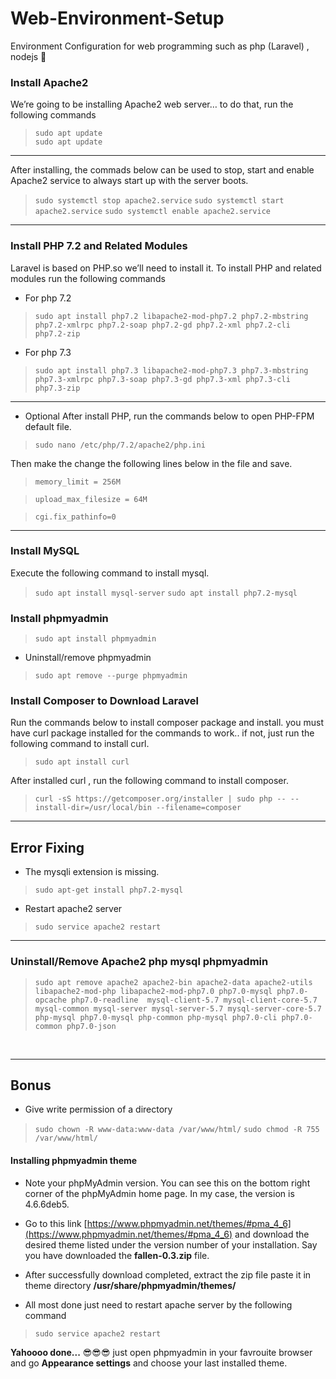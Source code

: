 # Web-Environment-Setup 
Environment Configuration for web programming such as php (Laravel)  , nodejs 🍺️

### Install Apache2
We’re going to be installing Apache2 web server… to do that, run the following commands 

> `sudo apt update` <br>
`sudo apt update`
---------
After installing, the commads below can be used to stop, start and enable Apache2 service to always start up with the server boots.

> `sudo systemctl stop apache2.service`
> `sudo systemctl start apache2.service`
> `sudo systemctl enable apache2.service`
-------

### Install PHP 7.2 and Related Modules
Laravel is based on PHP.so we’ll need to install it. To install PHP and related modules run the following commands 

* For php 7.2
> `sudo apt install php7.2 libapache2-mod-php7.2 php7.2-mbstring php7.2-xmlrpc php7.2-soap php7.2-gd php7.2-xml php7.2-cli php7.2-zip` 

* For php 7.3
> `sudo apt install php7.3 libapache2-mod-php7.3 php7.3-mbstring php7.3-xmlrpc php7.3-soap php7.3-gd php7.3-xml php7.3-cli php7.3-zip`
------
* Optional
After install PHP, run the commands below to open PHP-FPM default file.
>	`sudo nano /etc/php/7.2/apache2/php.ini`

Then make the change the following lines below in the file and save.

> `memory_limit = 256M`

>`upload_max_filesize = 64M`

> `cgi.fix_pathinfo=0`
 
------

### Install MySQL

Execute the following command to install mysql.

> `sudo apt install mysql-server`
> `sudo apt install php7.2-mysql`


### Install phpmyadmin 

> `sudo apt install phpmyadmin`

* Uninstall/remove phpmyadmin

> `sudo apt remove --purge phpmyadmin`






###  Install Composer to Download Laravel

Run the commands below to install composer package and install.
you must have curl package installed for the commands to work.. if not, just run the following command  to install curl.

>   `sudo apt install curl` 

 After installed curl , run the following command to install composer.
 
> `curl -sS https://getcomposer.org/installer | sudo php -- --install-dir=/usr/local/bin --filename=composer`

---
## Error Fixing 
* The mysqli extension is missing.

> `sudo apt-get install php7.2-mysql`


* Restart apache2 server 
> `sudo service apache2 restart`

---
### Uninstall/Remove Apache2 php mysql phpmyadmin

> `sudo apt remove apache2 apache2-bin apache2-data apache2-utils libapache2-mod-php libapache2-mod-php7.0 php7.0-mysql php7.0-opcache php7.0-readline  mysql-client-5.7 mysql-client-core-5.7 mysql-common mysql-server mysql-server-5.7 mysql-server-core-5.7 php-mysql php7.0-mysql php-common php-mysql php7.0-cli php7.0-common php7.0-json`

<br>

---
## Bonus 

* Give write permission of a directory 
> `sudo chown -R www-data:www-data /var/www/html/`
> `sudo chmod -R 755 /var/www/html/`

#### Installing phpmyadmin theme

 + Note your phpMyAdmin version. You can see this on the bottom right corner of the phpMyAdmin home page. In my case, the version is 4.6.6deb5.
 
 + Go to this link [https://www.phpmyadmin.net/themes/#pma_4_6](https://www.phpmyadmin.net/themes/#pma_4_6)  and download the desired theme listed under the version number of your installation. Say you have downloaded the **fallen-0.3.zip** file.
 
 + After successfully download completed, extract the zip file paste it in theme directory  **/usr/share/phpmyadmin/themes/**
 
 + All most done  just need to restart apache server by the following command 
 
 > `sudo service apache2 restart`
 
 **Yahoooo done...** 😎️😎️😎️ 
 just open phpmyadmin in your favrouite browser and go **Appearance settings** and choose your last installed theme. 


